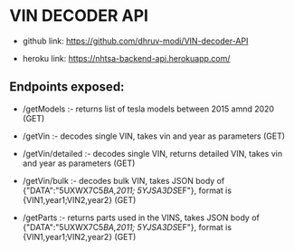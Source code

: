 # VIN DECODER API


* github link: https://github.com/dhruv-modi/VIN-decoder-API

* heroku link: https://nhtsa-backend-api.herokuapp.com/

## Endpoints exposed:

* /getModels :- returns list of tesla models between 2015 amnd 2020 (GET)

* /getVin :- decodes single VIN, takes vin and year as parameters (GET)

* /getVin/detailed :- decodes single VIN, returns detailed VIN, takes vin and year as parameters (GET)

* /getVin/bulk :- decodes bulk VIN, takes JSON body of {"DATA":"5UXWX7C5*BA,2011; 5YJSA3DS*EF"}, format is {VIN1,year1;VIN2,year2} (GET)

* /getParts :-  returns parts used in the VINS, takes JSON body of {"DATA":"5UXWX7C5*BA,2011; 5YJSA3DS*EF"}, format is {VIN1,year1;VIN2,year2} (GET)
